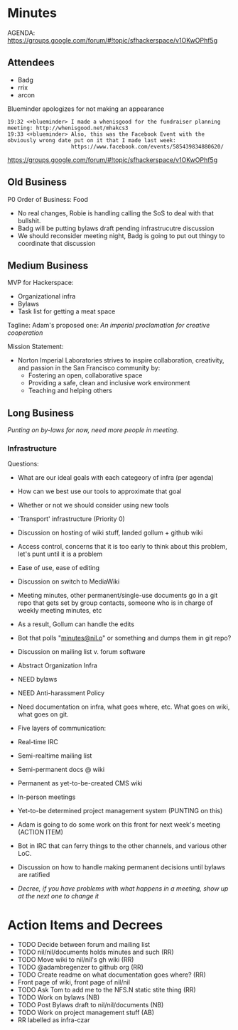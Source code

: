 Minutes
=======

AGENDA: https://groups.google.com/forum/#!topic/sfhackerspace/v1OKwOPhf5g

Attendees
---------

- Badg
- rrix
- arcon

Blueminder apologizes for not making an appearance

    19:32 <+blueminder> I made a whenisgood for the fundraiser planning meeting: http://whenisgood.net/mhakcs3
    19:33 <+blueminder> Also, this was the Facebook Event with the obviously wrong date put on it that I made last week:
                        https://www.facebook.com/events/585439834880620/

https://groups.google.com/forum/#!topic/sfhackerspace/v1OKwOPhf5g

Old Business
------------

P0 Order of Business: Food

- No real changes, Robie is handling calling the SoS to deal with that bullshit.
- Badg will be putting bylaws draft pending infrastrucutre discussion
- We should reconsider meeting night, Badg is going to put out thingy to coordinate that discussion

Medium Business
---------------

MVP for Hackerspace:
- Organizational infra
- Bylaws
- Task list for getting a meat space

Tagline: Adam's proposed one: _An imperial proclamation for creative cooperation_

Mission Statement:
  + Norton Imperial Laboratories strives to inspire collaboration, creativity, and passion in the San Francisco community by:
    + Fostering an open, collaborative space 
    + Providing a safe, clean and inclusive work environment
    + Teaching and helping others

Long Business
-------------

*Punting on by-laws for now, need more people in meeting.*


### Infrastructure ###

Questions:
* What are our ideal goals with each categeory of infra (per agenda)
* How can we best use our tools to approximate that goal
* Whether or not we should consider using new tools

* 'Transport' infrastructure (Priority 0)
 * Discussion on hosting of wiki stuff, landed gollum + github wiki
  * Access control, concerns that it is too early to think about this problem, let's punt until it is a problem
  * Ease of use, ease of editing  
  * Discussion on switch to MediaWiki
  * Meeting minutes, other permanent/single-use documents go in a git repo that gets set by group contacts, someone who is in charge of weekly meeting minutes, etc
  * As a result, Gollum can handle the edits
  * Bot that polls "minutes@nil.o" or something and dumps them in git repo? 
 * Discussion on mailing list v. forum software
* Abstract Organization Infra
 * NEED bylaws
 * NEED Anti-harassment Policy
 * Need documentation on infra, what goes where, etc. What goes on wiki, what goes on git.
 * Five layers of communication:
 * Real-time IRC
 * Semi-realtime mailing list
 * Semi-permanent docs @ wiki
 * Permanent as yet-to-be-created CMS wiki
 * In-person meetings
 * Yet-to-be determined project management system (PUNTING on this)
  * Adam is going to do some work on this front for next week's meeting (ACTION ITEM)
  * Bot in IRC that can ferry things to the other channels, and various other LoC.
 * Discussion on how to handle making permanent decisions until bylaws are ratified
  * *Decree, if you have problems with what happens in a meeting, show up at the next one to change it*

Action Items and Decrees
========================

* TODO Decide between forum and mailing list
* TODO nil/nil/documents holds minutes and such (RR)
 * TODO Move wiki to nil/nil's gh wiki (RR) 
* TODO @adambregenzer to github org (RR)
* TODO Create readme on what documentation goes where? (RR)
 * Front page of wiki, front page of nil/nil
* TODO Ask Tom to add me to the NFS.N static stite thing (RR)
* TODO Work on bylaws (NB)
* TODO Post Bylaws draft to nil/nil/documents (NB)
* TODO Work on project management stuff (AB)
* RR labelled as infra-czar
